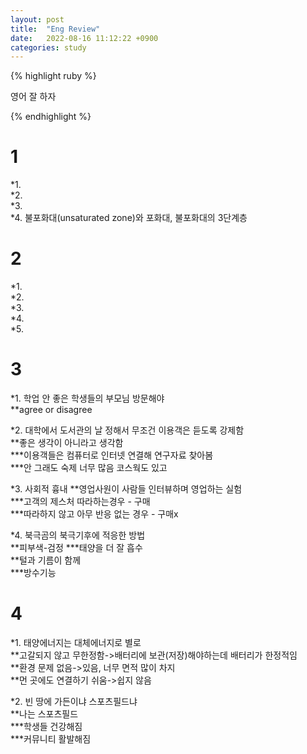 ```yaml
---
layout: post
title:  "Eng Review"
date:   2022-08-16 11:12:22 +0900
categories: study
---
```





{% highlight ruby %}


영어 잘 하자  

{% endhighlight %}




# 1
*1.  
*2.  
*3.  
*4. 불포화대(unsaturated zone)와 포화대, 불포화대의 3단계층  


# 2
*1.  
*2.  
*3.  
*4.  
*5.  



# 3
*1. 학업 안 좋은 학생들의 부모님 방문해야  
**agree or disagree  


*2. 대학에서 도서관의 날 정해서 무조건 이용객은 듣도록 강제함  
**좋은 생각이 아니라고 생각함  
***이용객들은 컴퓨터로 인터넷 연결해 연구자료 찾아봄  
***안 그래도 숙제 너무 많음 코스웍도 있고  



*3. 사회적 흉내
**영업사원이 사람들 인터뷰하며 영업하는 실험    
***고객의 제스처 따라하는경우 - 구매  
***따라하지 않고 아무 반응 없는 경우 - 구매x  


*4. 북극곰의 북극기후에 적응한 방법  
**피부색-검정 
***태양을 더 잘 흡수  
**털과 기름이 함께    
***방수기능  





# 4
*1. 태양에너지는 대체에너지로 별로  
**고갈되지 않고 무한정함->배터리에 보관(저장)해야하는데 배터리가 한정적임  
**환경 문제 없음->있음, 너무 면적 많이 차지  
**먼 곳에도 연결하기 쉬움->쉽지 않음  


*2. 빈 땅에 가든이냐 스포츠필드냐  
**나는 스포츠필드  
***학생들 건강해짐  
***커뮤니티 활발해짐  